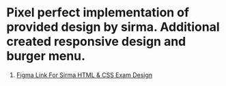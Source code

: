 # Pixel perfect implementation of provided design by sirma. Additional created responsive design and burger menu.

1. [Figma Link For Sirma HTML & CSS Exam Design](<https://www.figma.com/design/ObIKHrLakPKRHKOUfL0NDo/Bulgaria-Exam-(4)?node-id=5002-226&p=f&t=DoDH10XXXi9m62fb-0>)

